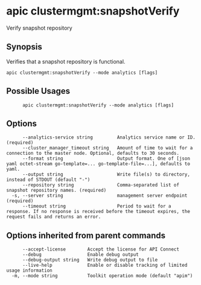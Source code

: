 # apic clustermgmt:snapshotVerify

Verify snapshot repository

## Synopsis

Verifies that a snapshot repository is functional.

```
apic clustermgmt:snapshotVerify --mode analytics [flags]
```

## Possible Usages

```
      apic clustermgmt:snapshotVerify --mode analytics [flags]
```

## Options

```
      --analytics-service string         Analytics service name or ID. (required)
      --cluster_manager_timeout string   Amount of time to wait for a connection to the master node. Optional, defaults to 30 seconds.
      --format string                    Output format. One of [json yaml octet-stream go-template=... go-template-file=...], defaults to yaml.
      --output string                    Write file(s) to directory, instead of STDOUT (default "-")
      --repository string                Comma-separated list of snapshot repository names. (required)
  -s, --server string                    management server endpoint (required)
      --timeout string                   Period to wait for a response. If no response is received before the timeout expires, the request fails and returns an error.
```

## Options inherited from parent commands

```
      --accept-license        Accept the license for API Connect
      --debug                 Enable debug output
      --debug-output string   Write debug output to file
      --live-help             Enable or disable tracking of limited usage information
  -m, --mode string           Toolkit operation mode (default "apim")
```
